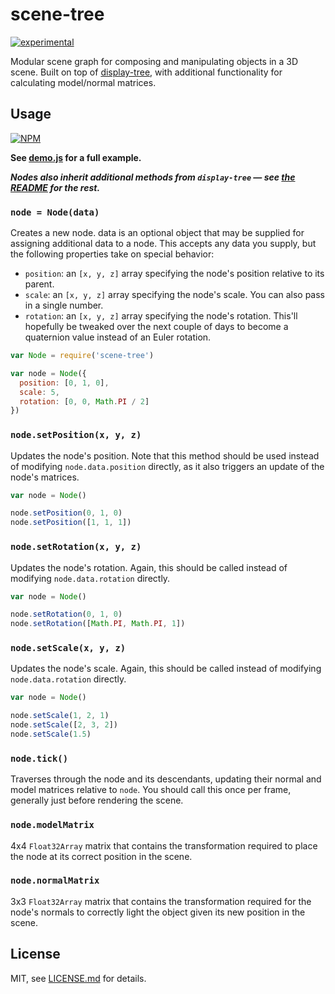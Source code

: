 # scene-tree

[![experimental](http://badges.github.io/stability-badges/dist/experimental.svg)](http://github.com/badges/stability-badges)

Modular scene graph for composing and manipulating objects in a 3D scene. Built on top of [display-tree](https://npmjs.com/package/display-tree), with additional functionality for calculating model/normal matrices.

## Usage

[![NPM](https://nodei.co/npm/scene-tree.png)](https://www.npmjs.com/package/scene-tree)

**See [demo.js](demo.js) for a full example.**

***Nodes also inherit additional methods from `display-tree` — see [the README](https://github.com/hughsk/display-tree#api) for the rest.***

### `node = Node(data)`

Creates a new node. data is an optional object that may be supplied for assigning additional data to a node. This accepts any data you supply, but the following properties take on special behavior:

* `position`: an `[x, y, z]` array specifying the node's position relative to its parent.
* `scale`: an `[x, y, z]` array specifying the node's scale. You can also pass in a single number.
* `rotation`: an `[x, y, z]` array specifying the node's rotation. This'll hopefully be tweaked over the next couple of days to become a quaternion value instead of an Euler rotation.

``` javascript
var Node = require('scene-tree')

var node = Node({
  position: [0, 1, 0],
  scale: 5,
  rotation: [0, 0, Math.PI / 2]
})
```

### `node.setPosition(x, y, z)`

Updates the node's position. Note that this method should be used instead of modifying `node.data.position` directly, as it also triggers an update of the node's matrices.

``` javascript
var node = Node()

node.setPosition(0, 1, 0)
node.setPosition([1, 1, 1])
```

### `node.setRotation(x, y, z)`

Updates the node's rotation. Again, this should be called instead of modifying `node.data.rotation` directly.

``` javascript
var node = Node()

node.setRotation(0, 1, 0)
node.setRotation([Math.PI, Math.PI, 1])
```

### `node.setScale(x, y, z)`

Updates the node's scale. Again, this should be called instead of modifying `node.data.rotation` directly.

``` javascript
var node = Node()

node.setScale(1, 2, 1)
node.setScale([2, 3, 2])
node.setScale(1.5)
```

### `node.tick()`

Traverses through the node and its descendants, updating their normal and model matrices relative to `node`. You should call this once per frame, generally just before rendering the scene.

### `node.modelMatrix`

4x4 `Float32Array` matrix that contains the transformation required to place the node at its correct position in the scene.

### `node.normalMatrix`

3x3 `Float32Array` matrix that contains the transformation required for the node's normals to correctly light the object given its new position in the scene.

## License

MIT, see [LICENSE.md](http://github.com/hughsk/scene-tree/blob/master/LICENSE.md) for details.
